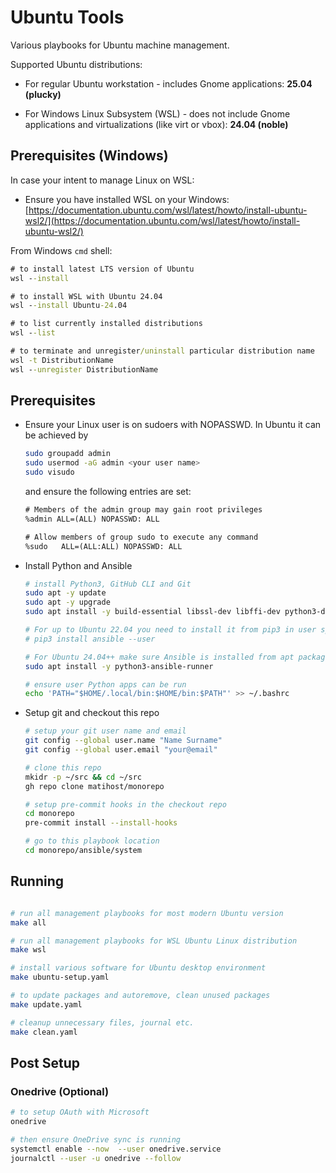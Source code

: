 # Ubuntu Tools

Various playbooks for Ubuntu machine management.

Supported Ubuntu distributions:
* For regular Ubuntu workstation - includes Gnome applications: **25.04 (plucky)**

* For Windows Linux Subsystem (WSL) - does not include Gnome applications and virtualizations (like virt or vbox): **24.04 (noble)**

## Prerequisites (Windows)

In case your intent to manage Linux on WSL:

* Ensure you have installed WSL on your Windows: [https://documentation.ubuntu.com/wsl/latest/howto/install-ubuntu-wsl2/](https://documentation.ubuntu.com/wsl/latest/howto/install-ubuntu-wsl2/)

From Windows `cmd` shell:

```cmd
# to install latest LTS version of Ubuntu
wsl --install

# to install WSL with Ubuntu 24.04
wsl --install Ubuntu-24.04

# to list currently installed distributions
wsl --list

# to terminate and unregister/uninstall particular distribution name
wsl -t DistributionName
wsl --unregister DistributionName
```

## Prerequisites

* Ensure your Linux user is on sudoers with NOPASSWD. In Ubuntu it can be achieved by

  ```bash
  sudo groupadd admin
  sudo usermod -aG admin <your user name>
  sudo visudo
  ```

  and ensure the following entries are set:

  ```txt
  # Members of the admin group may gain root privileges
  %admin ALL=(ALL) NOPASSWD: ALL

  # Allow members of group sudo to execute any command
  %sudo   ALL=(ALL:ALL) NOPASSWD: ALL
  ```

* Install Python and Ansible

  ```bash
  # install Python3, GitHub CLI and Git
  sudo apt -y update
  sudo apt -y upgrade
  sudo apt install -y build-essential libssl-dev libffi-dev python3-dev python3-pip gh git

  # For up to Ubuntu 22.04 you need to install it from pip3 in user space to have most modern Ansible version:
  # pip3 install ansible --user

  # For Ubuntu 24.04++ make sure Ansible is installed from apt package manager
  sudo apt install -y python3-ansible-runner

  # ensure user Python apps can be run
  echo 'PATH="$HOME/.local/bin:$HOME/bin:$PATH"' >> ~/.bashrc
  ```

* Setup git and checkout this repo

  ```bash
  # setup your git user name and email
  git config --global user.name "Name Surname"
  git config --global user.email "your@email"

  # clone this repo
  mkidr -p ~/src && cd ~/src
  gh repo clone matihost/monorepo

  # setup pre-commit hooks in the checkout repo
  cd monorepo
  pre-commit install --install-hooks

  # go to this playbook location
  cd monorepo/ansible/system
  ```

## Running

```bash

# run all management playbooks for most modern Ubuntu version
make all

# run all management playbooks for WSL Ubuntu Linux distribution
make wsl

# install various software for Ubuntu desktop environment
make ubuntu-setup.yaml

# to update packages and autoremove, clean unused packages
make update.yaml

# cleanup unnecessary files, journal etc.
make clean.yaml
```

## Post Setup

### Onedrive (Optional)

```bash
# to setup OAuth with Microsoft
onedrive

# then ensure OneDrive sync is running
systemctl enable --now  --user onedrive.service
journalctl --user -u onedrive --follow
```
